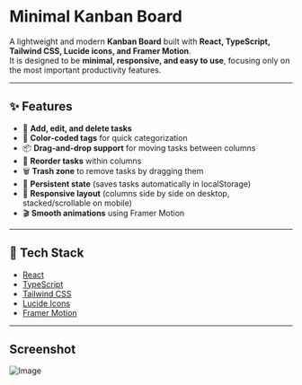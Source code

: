 # Minimal Kanban Board

A lightweight and modern **Kanban Board** built with **React, TypeScript, Tailwind CSS, Lucide icons, and Framer Motion**.  
It is designed to be **minimal, responsive, and easy to use**, focusing only on the most important productivity features.

---

## ✨ Features

- 📝 **Add, edit, and delete tasks**
- 🎨 **Color-coded tags** for quick categorization
- 📦 **Drag-and-drop support** for moving tasks between columns
- 🔄 **Reorder tasks** within columns
- 🗑️ **Trash zone** to remove tasks by dragging them
- 💾 **Persistent state** (saves tasks automatically in localStorage)
- 📱 **Responsive layout** (columns side by side on desktop, stacked/scrollable on mobile)
- 🎬 **Smooth animations** using Framer Motion

---

## 🚀 Tech Stack

- [React](https://react.dev/)
- [TypeScript](https://www.typescriptlang.org/)
- [Tailwind CSS](https://tailwindcss.com/)
- [Lucide Icons](https://lucide.dev/)
- [Framer Motion](https://www.framer.com/motion/)

---

## Screenshot

![Image](https://github.com/user-attachments/assets/9acfd7c2-3a6b-415f-a310-f537167bb704)
